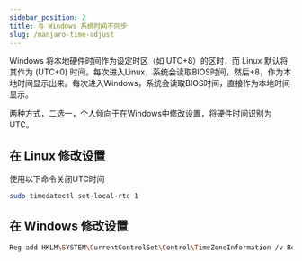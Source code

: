 ```yaml
---
sidebar_position: 2
title: 与 Windows 系统时间不同步
slug: /manjaro-time-adjust
---
```


Windows 将本地硬件时间作为设定时区（如 UTC+8）的区时，而 Linux 默认将其作为 (UTC+0) 时间。每次进入Linux，系统会读取BIOS时间，然后+8，作为本地时间显示出来。每次进入Windows，系统会读取BIOS时间，直接作为本地时间显示。

两种方式，二选一，个人倾向于在Windows中修改设置，将硬件时间识别为UTC。

## 在 Linux 修改设置

使用以下命令关闭UTC时间
```bash
sudo timedatectl set-local-rtc 1
```

## 在 Windows 修改设置

```bash
Reg add HKLM\SYSTEM\CurrentControlSet\Control\TimeZoneInformation /v RealTimeIsUniversal /t REG_DWORD /d 1
```